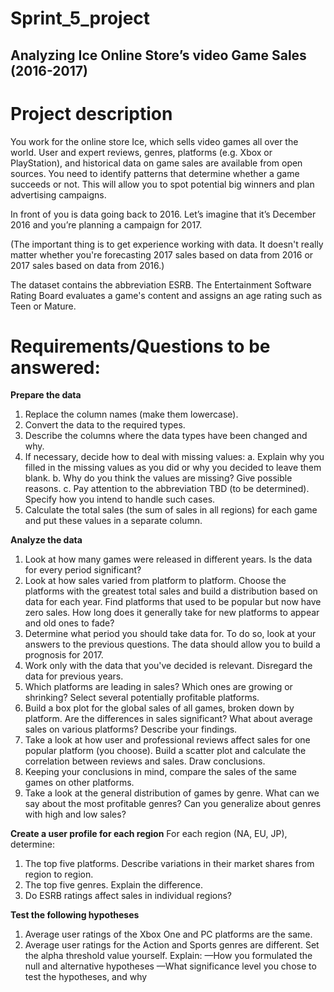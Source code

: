 # Sprint_5_project

## Analyzing Ice Online Store’s video Game Sales (2016-2017)

# Project description

You work for the online store Ice, which sells video games all over the world. User and expert reviews, genres, platforms (e.g. Xbox or PlayStation), and historical data on game sales are available from open sources. You need to identify patterns that determine whether a game succeeds or not. This will allow you to spot potential big winners and plan advertising campaigns.

In front of you is data going back to 2016. Let’s imagine that it’s December 2016 and you’re planning a campaign for 2017.

(The important thing is to get experience working with data. It doesn't really matter whether you're forecasting 2017 sales based on data from 2016 or 2017 sales based on data from 2016.)

The dataset contains the abbreviation ESRB. The Entertainment Software Rating Board evaluates a game's content and assigns an age rating such as Teen or Mature.

# Requirements/Questions to be answered: 

**Prepare the data**
1. Replace the column names (make them lowercase).
2. Convert the data to the required types.
3. Describe the columns where the data types have been changed and why.
4. If necessary, decide how to deal with missing values:
  a. Explain why you filled in the missing values as you did or why you decided to leave them blank.
  b. Why do you think the values are missing? Give possible reasons.
  c. Pay attention to the abbreviation TBD (to be determined). Specify how you intend to handle such cases.
5. Calculate the total sales (the sum of sales in all regions) for each game and put these values in a separate column.

**Analyze the data**
1. Look at how many games were released in different years. Is the data for every period significant?
2. Look at how sales varied from platform to platform. Choose the platforms with the greatest total sales and build a distribution based on data for each year. Find platforms that used to be popular but now have zero sales. How long does it generally take for new platforms to appear and old ones to fade?
3. Determine what period you should take data for. To do so, look at your answers to the previous questions. The data should allow you to build a prognosis for 2017.
4. Work only with the data that you've decided is relevant. Disregard the data for previous years.
5. Which platforms are leading in sales? Which ones are growing or shrinking? Select several potentially profitable platforms.
6. Build a box plot for the global sales of all games, broken down by platform. Are the differences in sales significant? What about average sales on various platforms? Describe your findings.
7. Take a look at how user and professional reviews affect sales for one popular platform (you choose). Build a scatter plot and calculate the correlation between reviews and sales. Draw conclusions.
8. Keeping your conclusions in mind, compare the sales of the same games on other platforms.
9. Take a look at the general distribution of games by genre. What can we say about the most profitable genres? Can you generalize about genres with high and low sales?

**Create a user profile for each region**
For each region (NA, EU, JP), determine:
  1. The top five platforms. Describe variations in their market shares from region to region.
  2. The top five genres. Explain the difference.
  3. Do ESRB ratings affect sales in individual regions?

**Test the following hypotheses**
1. Average user ratings of the Xbox One and PC platforms are the same.
2. Average user ratings for the Action and Sports genres are different.
Set the alpha threshold value yourself.
Explain:
—How you formulated the null and alternative hypotheses
—What significance level you chose to test the hypotheses, and why


